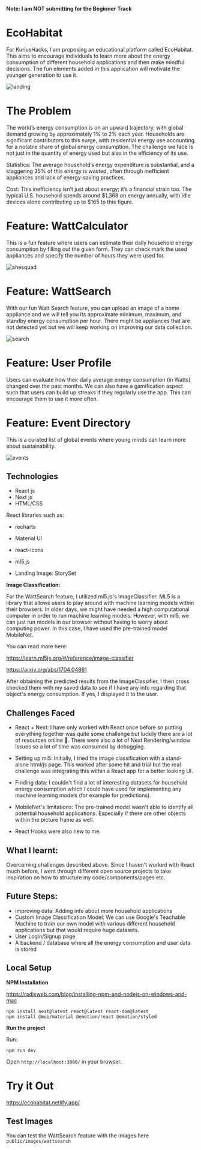 **Note: I am NOT submitting for the Beginner Track**

# EcoHabitat 

For KuriusHacks, I am proposing an educational platform called EcoHabitat. This aims to encourage individuals to learn more about the energy consumption of different household applications and then make mindful decisions. The fun elements added in this application will motivate the younger generation to use it.

![landing](public/images/readme1.png)

# The Problem

The world’s energy consumption is on an upward trajectory, with global demand growing by approximately 1% to 2% each year. Households are significant contributors to this surge, with residential energy use accounting for a notable share of global energy consumption. The challenge we face is not just in the quantity of energy used but also in the efficiency of its use.

Statistics: The average household’s energy expenditure is substantial, and a staggering 35% of this energy is wasted, often through inefficient appliances and lack of energy-saving practices.

Cost: This inefficiency isn’t just about energy; it’s a financial strain too. The typical U.S. household spends around $1,368 on energy annually, with idle devices alone contributing up to $165 to this figure.


# Feature: WattCalculator

This is a fun feature where users can estimate their daily household energy consumption by filling out the given form. They can check mark the used appliances and specify the number of hours they were used for.

![shesquad](public/images/readme2.png)

# Feature: WattSearch

With our fun Watt Search feature, you can upload an image of a home appliance and we will tell you its approximate minimum, maximum, and standby energy consumption per hour. There might be appliances that are not detected yet but we will keep working on improving our data collection.

![search](public/images/readme3.png)

# Feature: User Profile

Users can evaluate how their daily average energy consumption (in Watts) changed over the past months. We can also have a gamification aspect such that users can build up streaks if they regularly use the app. This can encourage them to use it more often.

# Feature: Event Directory

This is a curated list of global events where young minds can learn more about sustainability. 

![events](public/images/readme4.png)

## Technologies 

* React js
* Next js
* HTML/CSS

React libraries such as:

* recharts
* Material UI
* react-icons
* ml5.js

* Landing Image: StorySet

**Image Classification:**

For the WattSearch feature, I utilized ml5.js's ImageClassifier. ML5 is a library that allows users to play around with machine learning models within their browsers. In older days, we might have needed a high computational computer in order to run machine learning models. However, with ml5, we can just run models in our browser without having to worry about computing power. In this case, I have used the pre-trained model MobileNet. 

You can read more here: 

https://learn.ml5js.org/#/reference/image-classifier

https://arxiv.org/abs/1704.04861

After obtaining the predicted results from the ImageClassifier, I then cross checked them with my saved data to see if I have any info regarding that object's energy consumption. If yes, I displayed it to the user.

## Challenges Faced

* React + Next: I have only worked with React once before so putting everything together was quite some challenge but luckily there are a lot of resources online 🙈. There were also a lot of Next Rendering/window issues so a lot of time was consumed by debugging.

* Setting up ml5: Initially, I tried the image classification with a stand-alone html/js page. This worked after some hit and trial but the real challenge was integrating this within a React app for a better looking UI. 

* Finding data: I couldn't find a lot of interesting datasets for household energy consumption which I could have used for implementing any machine learning models (for example for predictions).

* MobileNet's limitations: The pre-trained model wasn't able to identify all potential household applications. Especially if there are other objects within the picture frame as well.

* React Hooks were also new to me.

## What I learnt: 

Overcoming challenges described above. Since I haven't worked with React much before, I went through different open source projects to take inspiration on how to structure my code/components/pages etc.

## Future Steps:

* Improving data: Adding info about more household applications
* Custom Image Classification Model: We can use Google's Teachable Machine to train our own model with various different household applications but that would require huge datasets.
* User Login/Signup page
* A backend / database where all the energy consumption and user data is stored



## Local Setup

**NPM Installation**

https://radixweb.com/blog/installing-npm-and-nodejs-on-windows-and-mac
```
npm install next@latest react@latest react-dom@latest
npm install @mui/material @emotion/react @emotion/styled
```
**Run the project**

Run:
```
npm run dev
```

Open ```http://localhost:3000/``` in your browser.

# Try it Out

https://ecohabitat.netlify.app/

## Test Images

You can test the WattSearch feature with the images here ```public/images/wattsearch```
